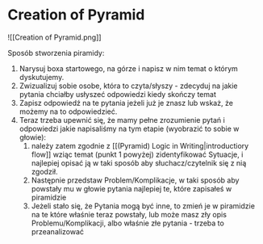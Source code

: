 # Creation of Pyramid
![[Creation of Pyramid.png]]

Sposób stworzenia piramidy:
1. Narysuj boxa startowego, na górze i napisz w nim temat o którym dyskutujemy.
2. Zwizualizuj sobie osobe, która to czyta/słyszy - zdecyduj na jakie pytania chciałby usłyszeć odpowiedzi kiedy skończy temat
3. Zapisz odpowiedź na te pytania jeżeli już je znasz lub wskaż, że możemy na to odpowiedzieć.
4. Teraz trzeba upewnić się, że mamy pełne zrozumienie pytań i odpowiedzi jakie napisaliśmy na tym etapie (wyobrazić to sobie w głowie):
	1. należy zatem zgodnie z [[(Pyramid) Logic in Writing|introductiory flow]] wziąc temat (punkt 1 powyżej) zidentyfikować Sytuacje, i najlepiej opisać ją w taki sposób aby słuchacz/czytelnik się z nią zgodził. 
	2. Następnie przedstaw Problem/Komplikacje, w taki sposób aby powstały mu w głowie pytania najlepiej te, które zapisałeś w piramidzie
	3. Jeżeli stało się, że Pytania mogą być inne, to zmień je w piramidzie na te które właśnie teraz powstały, lub może masz zły opis Problemu/Komplikacji, albo właśnie złe pytania - trzeba to przeanalizować
